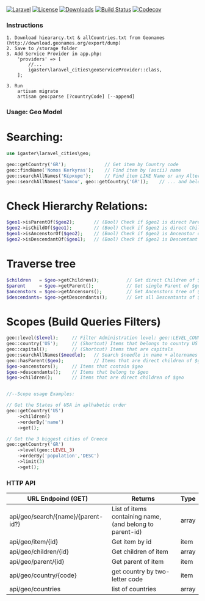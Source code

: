 [![Laravel](https://img.shields.io/badge/Laravel-5.x-orange.svg)](http://laravel.com)
[![License](http://img.shields.io/badge/license-MIT-brightgreen.svg)](https://tldrlegal.com/license/mit-license)
[![Downloads](https://img.shields.io/packagist/dt/igaster/laravel_cities.svg)](https://packagist.org/packages/igaster/laravel_cities)
[![Build Status](https://img.shields.io/travis/igaster/laravel_cities.svg)](https://travis-ci.org/igaster/laravel_cities)
[![Codecov](https://img.shields.io/codecov/c/github/igaster/laravel_cities.svg)](https://codecov.io/github/igaster/laravel_cities)

### Instructions
	
	1. Download hieararcy.txt & allCountries.txt from Geonames (http://download.geonames.org/export/dump)
	2. Save to /storage folder
	3. Add Service Provider in app.php:
	    'providers' => [
	    	//...
	        igaster\laravel_cities\geoServiceProvider::class,
		];

	3. Run 
		artisan migrate
		artisan geo:parse [?countryCode] [--append]

### Usage: Geo Model

# Searching:
```php
use igaster\laravel_cities\geo;

geo::getCountry('GR');				// Get item by Country code
geo::findName('Nomos Kerkyras');	// Find item by (ascii) name
geo::searchAllNames('Κέρκυρα');		// Find item LIKE Name or any Alternative name
geo::searchAllNames('Samou', geo::getCountry('GR'));	// ... and belongs to an item
```

# Check Hierarchy Relations:
```php
$geo1->isParentOf($geo2);		// (Bool) Check if $geo2 is direct Parent of $geo1
$geo2->isChildOf($geo1);		// (Bool) Check if $geo2 is direct Child of $geo1
$geo1->isAncenstorOf($geo2);	// (Bool) Check if $geo2 is Ancenstor of $geo1
$geo2->isDescendantOf($geo1);	// (Bool) Check if $geo2 is Descentant of $geo1
```

# Traverse tree
```php
$children 	= $geo->getChildren();			// Get direct Children of $geo (Collection)
$parent 	= $geo->getParent();			// Get single Parent of $geo (Geo)
$ancenstors = $geo->getAncensors();			// Get Ancenstors tree of $geo from top->bottom (Collection)
$descendants= $geo->getDescendants();		// Get all Descentants of $geo alphabetic (Collection)
```

# Scopes (Build Queries Filters)
```php
geo::level($level);		// Filter Administration level: geo::LEVEL_COUNTRY, geo::LEVEL_CAPITAL, geo::LEVEL_1, geo::LEVEL_2, geo::LEVEL_3
geo::country('US');		// (Shortcut) Items that belongs to country US 
geo::capital();			// (Shortcut) Items that are capitals
geo::searchAllNames($needle); 	// Search $needle in name + alternames (Case InSensitive)
geo::hasParent($geo); 			// Items that are direct children of $geo
$geo->ancenstors();		// Items that contain $geo
$geo->descendants();	// Items that belong to $geo
$geo->children();		// Items that are direct children of $geo


//--Scope usage Examples:

// Get the States of USA in aplhabetic order
geo::getCountry('US')
	->children()
	->orderBy('name')
	->get();

// Get the 3 biggest cities of Greece
geo::getCountry('GR')
	->level(geo::LEVEL_3)
	->orderBy('population','DESC')
	->limit(3)
	->get();
```

### HTTP API

| URL Endpoind (GET)                | Returns                                                  | Type     |
|-----------------------------------|----------------------------------------------------------|----------|
|api/geo/search/{name}/{parent-id?} | List of items containing name, (and belong to parent-id) | array    |
|api/geo/item/{id}                  | Get item by id                                           | item     |
|api/geo/children/{id}              | Get children of item                                     | array    |
|api/geo/parent/{id}                | Get parent of item                                       | item     |
|api/geo/country/{code}             | get country by two-letter code                           | item     |
|api/geo/countries                  | list of countries                                        | array    |


